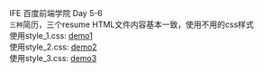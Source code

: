 IFE 百度前端学院 Day 5-6<br>
`三种`简历，三个resume HTML文件内容基本一致，使用不用的css样式<br>
使用style_1.css: [demo1](https://zuanxiao.github.io/ife-front-end/ife_5-6/resume.html "最基本布局")<br>
使用style_2.css: [demo2](https://zuanxiao.github.io/ife-front-end/ife_5-6/resume_2.html "添加浮动布局")<br>
使用style_3.css: [demo3](https://zuanxiao.github.io/ife-front-end/ife_5-6/resume_3.html "添加浮动及边框")<br>
